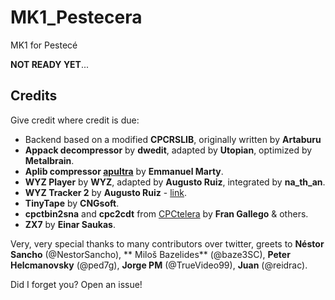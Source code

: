 # MK1_Pestecera

MK1 for Pestecé

**NOT READY YET**...

## Credits

Give credit where credit is due:

* Backend based on a modified **CPCRSLIB**, originally written by **Artaburu**
* **Appack decompressor** by **dwedit**, adapted by **Utopian**, optimized by **Metalbrain**.
* **Aplib compressor [apultra](https://github.com/emmanuel-marty/apultra)** by **Emmanuel Marty**.
* **WYZ Player** by **WYZ**, adapted by **Augusto Ruiz**, integrated by **na_th_an**.
* **WYZ Tracker 2** by **Augusto Ruiz** - [link](https://github.com/AugustoRuiz/WYZTracker).
* **TinyTape** by **CNGsoft**.
* **cpctbin2sna** and **cpc2cdt** from [CPCtelera](http://lronaldo.github.io/cpctelera/) by **Fran Gallego** & others.
* **ZX7** by **Einar Saukas**.

Very, very special thanks to many contributors over twitter, greets to **Néstor Sancho** (@NestorSancho), **
Miloš Bazelides** (@baze3SC), **Peter Helcmanovsky** (@ped7g), **Jorge PM** (@TrueVideo99), 
**Juan** (@reidrac).

Did I forget you? Open an issue!
